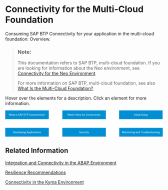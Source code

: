 <!-- loio34010ace6ac84574a4ad02f5055d3597 -->

# Connectivity for the Multi-Cloud Foundation

Consuming SAP BTP Connectivity for your application in the multi-cloud foundation: Overview.

> ### Note:  
> This documentation refers to SAP BTP, multi-cloud foundation. If you are looking for information about the Neo environment, see [Connectivity for the Neo Environment](https://help.sap.com/viewer/b865ed651e414196b39f8922db2122c7/Cloud/en-US/5ceb84290d5644638f73d40fde3af5d0.html).
> 
> For more information on SAP BTP, multi-cloud foundation, see also [What Is the Multi-Cloud Foundation?](https://help.sap.com/docs/btp/migrating-from-neo-environment-to-multi-cloud-foundation-cloud-foundry-and-kyma/what-is-multi-cloud-foundation?version=Cloud).



Hover over the elements for a description. Click an element for more information.

![](images/Image_Map_Cloud_Foundry_GUIDE_d9c3f3c.png)



<a name="loio34010ace6ac84574a4ad02f5055d3597__section_yjg_kdw_vbc"/>

## Related Information

[Integration and Connectivity in the ABAP Environment](https://help.sap.com/docs/btp/sap-business-technology-platform/integration-and-connectivity?version=Cloud)

[Resilience Recommendations](https://help.sap.com/docs/connectivity/sap-btp-connectivity-cf/resilience-recommendations?version=Cloud)

[Connectivity in the Kyma Environment](connectivity-in-the-kyma-environment-7501fbc.md)

